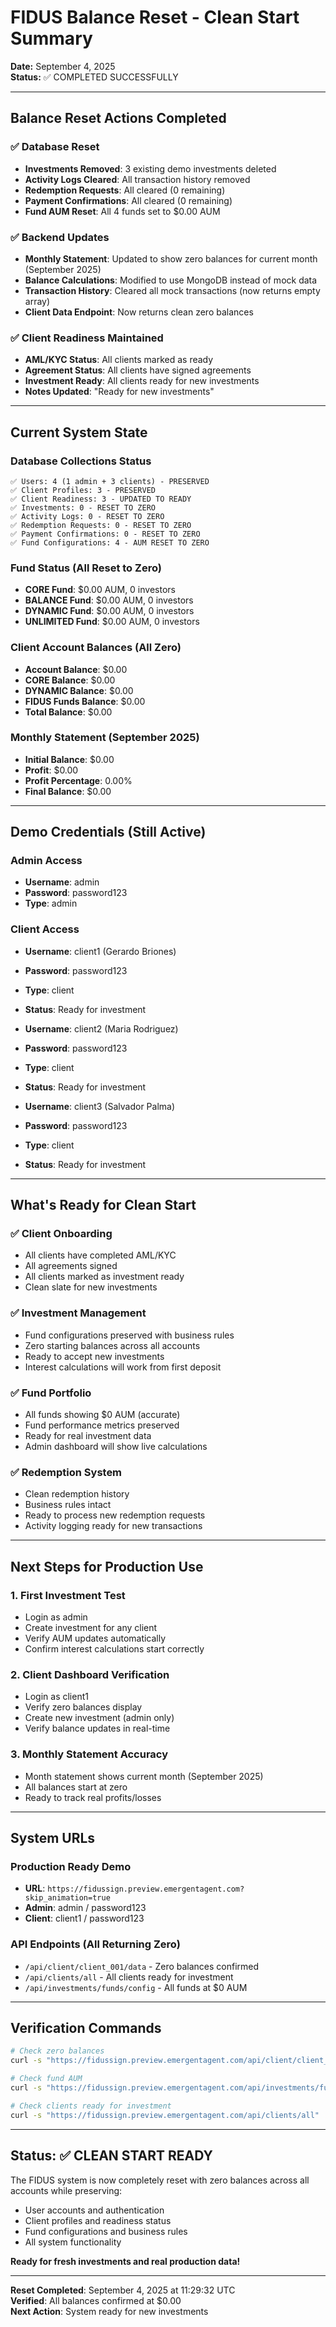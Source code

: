 # FIDUS Balance Reset - Clean Start Summary

**Date:** September 4, 2025  
**Status:** ✅ COMPLETED SUCCESSFULLY

---

## Balance Reset Actions Completed

### ✅ **Database Reset**
- **Investments Removed**: 3 existing demo investments deleted
- **Activity Logs Cleared**: All transaction history removed
- **Redemption Requests**: All cleared (0 remaining)
- **Payment Confirmations**: All cleared (0 remaining)
- **Fund AUM Reset**: All 4 funds set to $0.00 AUM

### ✅ **Backend Updates**
- **Monthly Statement**: Updated to show zero balances for current month (September 2025)
- **Balance Calculations**: Modified to use MongoDB instead of mock data
- **Transaction History**: Cleared all mock transactions (now returns empty array)
- **Client Data Endpoint**: Now returns clean zero balances

### ✅ **Client Readiness Maintained**
- **AML/KYC Status**: All clients marked as ready
- **Agreement Status**: All clients have signed agreements
- **Investment Ready**: All clients ready for new investments
- **Notes Updated**: "Ready for new investments"

---

## Current System State

### Database Collections Status
```
✅ Users: 4 (1 admin + 3 clients) - PRESERVED
✅ Client Profiles: 3 - PRESERVED  
✅ Client Readiness: 3 - UPDATED TO READY
✅ Investments: 0 - RESET TO ZERO
✅ Activity Logs: 0 - RESET TO ZERO
✅ Redemption Requests: 0 - RESET TO ZERO
✅ Payment Confirmations: 0 - RESET TO ZERO
✅ Fund Configurations: 4 - AUM RESET TO ZERO
```

### Fund Status (All Reset to Zero)
- **CORE Fund**: $0.00 AUM, 0 investors
- **BALANCE Fund**: $0.00 AUM, 0 investors  
- **DYNAMIC Fund**: $0.00 AUM, 0 investors
- **UNLIMITED Fund**: $0.00 AUM, 0 investors

### Client Account Balances (All Zero)
- **Account Balance**: $0.00
- **CORE Balance**: $0.00
- **DYNAMIC Balance**: $0.00
- **FIDUS Funds Balance**: $0.00
- **Total Balance**: $0.00

### Monthly Statement (September 2025)
- **Initial Balance**: $0.00
- **Profit**: $0.00
- **Profit Percentage**: 0.00%
- **Final Balance**: $0.00

---

## Demo Credentials (Still Active)

### Admin Access
- **Username**: admin
- **Password**: password123
- **Type**: admin

### Client Access
- **Username**: client1 (Gerardo Briones)
- **Password**: password123
- **Type**: client
- **Status**: Ready for investment

- **Username**: client2 (Maria Rodriguez)  
- **Password**: password123
- **Type**: client
- **Status**: Ready for investment

- **Username**: client3 (Salvador Palma)
- **Password**: password123  
- **Type**: client
- **Status**: Ready for investment

---

## What's Ready for Clean Start

### ✅ **Client Onboarding**
- All clients have completed AML/KYC
- All agreements signed
- All clients marked as investment ready
- Clean slate for new investments

### ✅ **Investment Management**
- Fund configurations preserved with business rules
- Zero starting balances across all accounts
- Ready to accept new investments
- Interest calculations will work from first deposit

### ✅ **Fund Portfolio**
- All funds showing $0 AUM (accurate)
- Fund performance metrics preserved
- Ready for real investment data
- Admin dashboard will show live calculations

### ✅ **Redemption System**
- Clean redemption history
- Business rules intact
- Ready to process new redemption requests
- Activity logging ready for new transactions

---

## Next Steps for Production Use

### 1. **First Investment Test**
- Login as admin
- Create investment for any client
- Verify AUM updates automatically
- Confirm interest calculations start correctly

### 2. **Client Dashboard Verification**
- Login as client1
- Verify zero balances display
- Create new investment (admin only)
- Verify balance updates in real-time

### 3. **Monthly Statement Accuracy**
- Month statement shows current month (September 2025)
- All balances start at zero
- Ready to track real profits/losses

---

## System URLs

### Production Ready Demo
- **URL**: `https://fidussign.preview.emergentagent.com?skip_animation=true`
- **Admin**: admin / password123
- **Client**: client1 / password123

### API Endpoints (All Returning Zero)
- `/api/client/client_001/data` - Zero balances confirmed
- `/api/clients/all` - All clients ready for investment
- `/api/investments/funds/config` - All funds at $0 AUM

---

## Verification Commands

```bash
# Check zero balances
curl -s "https://fidussign.preview.emergentagent.com/api/client/client_001/data" | jq '.monthly_statement'

# Check fund AUM
curl -s "https://fidussign.preview.emergentagent.com/api/investments/funds/config" | jq '.funds[].aum'

# Check clients ready for investment  
curl -s "https://fidussign.preview.emergentagent.com/api/clients/all" | jq '.ready_for_investment'
```

---

## Status: ✅ CLEAN START READY

The FIDUS system is now completely reset with zero balances across all accounts while preserving:
- User accounts and authentication
- Client profiles and readiness status  
- Fund configurations and business rules
- All system functionality

**Ready for fresh investments and real production data!**

---

**Reset Completed**: September 4, 2025 at 11:29:32 UTC  
**Verified**: All balances confirmed at $0.00  
**Next Action**: System ready for new investments